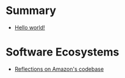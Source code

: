 # Summary

- [Hello world!](./index.md)

# Software Ecosystems

- [Reflections on Amazon's codebase](./ecosystem/amazon-reflections.md)

